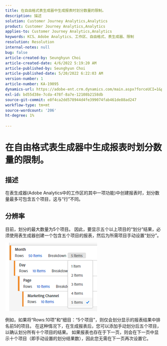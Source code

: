 ```yaml
---
title: 在自由格式表生成器中生成报表时划分数量的限制。
description: 描述
solution: Customer Journey Analytics,Analytics
product: Customer Journey Analytics,Analytics
applies-to: Customer Journey Analytics,Analytics
keywords: KCS、Adobe Analytics、工作区、自由格式、表生成器、限制
resolution: Resolution
internal-notes: null
bug: false
article-created-by: Seunghyun Choi
article-created-date: 4/6/2022 5:19:20 AM
article-published-by: Seunghyun Choi
article-published-date: 5/20/2022 6:22:03 AM
version-number: 1
article-number: KA-19095
dynamics-url: https://adobe-ent.crm.dynamics.com/main.aspx?forceUCI=1&pagetype=entityrecord&etn=knowledgearticle&id=b2adbf19-69b5-ec11-983f-000d3a5d0e57
exl-id: bd55d38e-7cda-478f-8a7e-12108b2158db
source-git-commit: e8f4ca2dd578944d4fe399074fab461de88ad247
workflow-type: tm+mt
source-wordcount: '206'
ht-degree: 1%

---
```


# 在自由格式表生成器中生成报表时划分数量的限制。

## 描述

在表生成器(Adobe Analytics中的工作区的其中一项功能)中创建报表时，划分数量最多可包含五个项目，这与“行”不同。 

## 分辨率


目前，划分的最大数量为5个项目。 因此，要显示五个以上项目的“划分”结果，必须使用表生成器创建一个包含五个项目的报表，然后为所需项目手动设置“划分”。

![](assets/936a2ca2-6ab5-ec11-983f-000d3a5d0e57.png)

例如，如果将“Rows:10项”和“细目：“5个项目”，则仅会划分显示的报表结果中排名前5的项目。 在这种情况下，在生成报表后，您可以添加手动划分后五个项目，以确认划分所有十个项目的结果。 如果报表也存在于下一页，则会在下一页中显示十个项目（即手动设置的划分结果数），因此您无需在下一页再次设置它。
